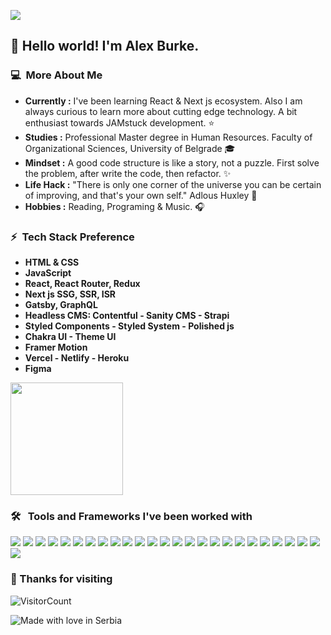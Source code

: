<p align="left"><img src="https://i.imgur.com/A6bWGFl.gif"/></p>

## 👋 Hello world! I'm Alex Burke.
<!--
<p align="left">
<a href="https://www.yoursite.vercel.app" target="_blank"><img alt="Website" src="https://img.shields.io/badge/Website-www.yoursite.vercel.app-orange?style=flat-square&logo=google-chrome"></a>
<a href="https://www.linkedin.com/in/yourlinkedin/" target="_blank"><img alt="LinkedIn" src="https://img.shields.io/badge/LinkedIn-@yourlinkedin-orange?style=flat-square&logo=linkedin"></a>
<a href="mailto:yourmail@gmail.com"><img alt="Email" src="https://img.shields.io/badge/Email-yourmail@gmail.com-orange?style=flat-square&logo=gmail"></a>
</p>

<img align='right' src="https://media.giphy.com/media/M9gbBd9nbDrOTu1Mqx/giphy.gif" width="230">


-->




### 💻 &nbsp;More About Me

-  **Currently :** I've been learning React & Next js ecosystem. Also I am always curious to learn more about cutting edge technology. A bit enthusiast towards    JAMstuck development. :star:  
-  **Studies :** Professional Master degree in Human Resources. Faculty of Organizational Sciences, University of Belgrade 🎓
-  **Mindset :** A good code structure is like a story, not a puzzle. First solve the problem, after write the code, then refactor. :sparkles: 
-  **Life Hack :** "There is only one corner of the universe you can be certain of improving, and that's your own self."  Adlous Huxley :dart: 
-  **Hobbies :** Reading, Programing & Music. :headphones:

### ⚡ &nbsp;Tech Stack Preference

- **HTML & CSS**
- **JavaScript**
- **React, React Router, Redux**
- **Next js SSG, SSR, ISR**
- **Gatsby, GraphQL**
- **Headless CMS: Contentful - Sanity CMS - Strapi**
- **Styled Components - Styled System - Polished js**
- **Chakra UI - Theme UI**
- **Framer Motion**
- **Vercel - Netlify - Heroku**
- **Figma**

<!-- <p>
<img src="https://komarev.com/ghpvc/?username=manitu85&color=orange" alt="manitu85" />
<img src="https://img.shields.io/github/followers/manitu85?label=Follow" style=" float:left, margin-left:10px" />
</p> -->

<!-- 
<a href="https://github.com/AVS1508">
  <img height="180em" src="https://github-readme-stats.vercel.app/api?username=manitu85&show_icons=true&title_color=fff&icon_color=79ff97&text_color=9f9f9f&bg_color=21262d" 002b19 />
</a> -->

<a href="https://github.com/AVS1508">
  <img height="180em" src="https://github-readme-stats.vercel.app/api?username=manitu85&show_icons=true&title_color=03fc90&icon_color=03fc90&text_color=03fc90&bg_color=21262d" />
</a>

<!-- ### 🛠 &nbsp;Tools and Frameworks I've been working -->
### 🛠 &nbsp; Tools and Frameworks I've been worked with

<p align="left" />
<img src = "https://img.shields.io/badge/-HTML5-E34F26?style=flat-square&logo=html5&logoColor=white"> 
<img src = "https://img.shields.io/badge/-CSS3-1572B6?style=flat-square&logo=css3&logoColor=white">
<img src="https://img.shields.io/badge/-Sass-cc6699?style=flat-square&logo=sass&logoColor=ffffff">
<img src="https://img.shields.io/badge/-JavaScript-eed718?style=flat-square&logo=javascript&logoColor=ffffff">
<img src="https://img.shields.io/badge/-React-000000?style=flat-square&logo=react&logoColor=00c8ff">
<img src="https://img.shields.io/badge/-Redux-black?style=flat-square&logo=Redux">
<img src="https://img.shields.io/badge/-Next-black?style=flat-square&logo=Next.js">
<img src="https://img.shields.io/badge/-GraphQL-e535ab?style=flat-square&logo=graphql&logoColor=FFFFFF">
<img src="https://img.shields.io/badge/-Firebase-FFA611?style=flat-square&logo=firebase&logoColor=FFFFFF">
<img src="https://img.shields.io/badge/-Node.js-3C873A?style=flat-square&logo=Node.js&logoColor=white">
<img src="https://img.shields.io/badge/-Express.js-787878?style=flat-square">
<img src="https://img.shields.io/badge/-Progressive Web Apps-5A0FC8?style=flat-square">
<img src="https://img.shields.io/badge/-Webpack-black?style=flat-square&logo=Webpack&logoColor=gray">
<img src="https://img.shields.io/badge/-Markdown-333333?style=flat-square&logo=markdown">
<img src="https://img.shields.io/badge/-Material_UI-black?style=flat-square&logo=material-ui">
<img src="http://img.shields.io/badge/-Git-F1502F?style=flat-square&logo=git&logoColor=FFFFFF">
<img src="http://img.shields.io/badge/-Github-000000?style=flat-square&logo=github&logoColor=FFFFFF">
<img src="https://img.shields.io/badge/-GitLab-FCA121?style=flat-squaret&logo=gitlab&logoColor=FFFFFF">
<img src="https://img.shields.io/badge/-Jira-222222?style=flat-square&logo=jira-software&logoColor=white&logoColor=0052CC">
<img src="http://img.shields.io/badge/-VS%20Code-007ACC?style=flat-square&logo=visual%20studio%20code&logoColor=white">
<img src="https://img.shields.io/badge/-Netlify-black?style=flat-square&logo=netlify">
<img src="http://img.shields.io/badge/-Vercel-black?style=flat-square&logo=vercel&logoColor=white">
<img src="http://img.shields.io/badge/-Heroku-430098?style=flat-square&logo=heroku&logoColor=white">
<img src="https://img.shields.io/badge/-Ubuntu-black?style=flat-square&logo=ubuntu">
<img src="http://img.shields.io/badge/-Abode%20XD-e535ab?style=flat-square&logo=adobe-XD&logoColor=ffffff">
<img src="http://img.shields.io/badge/-Figma-30333c?style=flat-square&logo=figma&logoColor=ffffff">
</p>

### 💖 Thanks for visiting
![VisitorCount](https://profile-counter.glitch.me/manitu85/count.svg)

<img src="https://madewithlove.now.sh/rs?heart=true&colorA=%23c6363c&colorB=%230c4076" alt="Made with love in Serbia">

<!--
![Figma](http://img.shields.io/badge/-Figma-30333c?style=flat-square&logo=figma&logoColor=ffffff)
![Adobe XD](http://img.shields.io/badge/-Abode%20XD-fe61f6?style=flat-square&logo=adobe-XD&logoColor=ffffff)
-->

<!-- <img src="https://madewithlove.now.sh/rs?colorA=%23c6363c&colorB=%230c4076" alt="Made with love in Serbia"> -->

<!-- 
<p align='right'>
  <img src="https://media.giphy.com/media/jpVnC65DmYeyRL4LHS/giphy.gif" width="20%">
</p> 
-->

<!-- 
<img src="https://img.shields.io/badge/-Bootstrap-563D7C?style=flat-square&logo=bootstrap&logoColor=white">
-->

<!--  [![Matrix SVG](https://raw.githubusercontent.com/rodrigograca31/rodrigograca31/master/matrix.svg)](https://www.youtube.com/watch?v=SDkAGkd4NLc) -->



<!-- <em><b>I love to make friends.</b> so if you want to say <b>hi, I'll be happy to meet you more!</b> 😊</em> -->


<!-- - **Material UI - Reactstrap** -->




